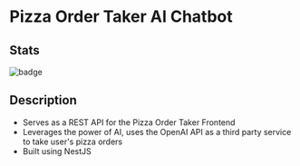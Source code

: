 # Pizza Order Taker AI Chatbot

## Stats

![badge](https://img.shields.io/badge/Project%20Status-In%20Progress-orange)

## Description

- Serves as a REST API for the Pizza Order Taker Frontend
- Leverages the power of AI, uses the OpenAI API as a third party service to take user's pizza orders
- Built using NestJS
